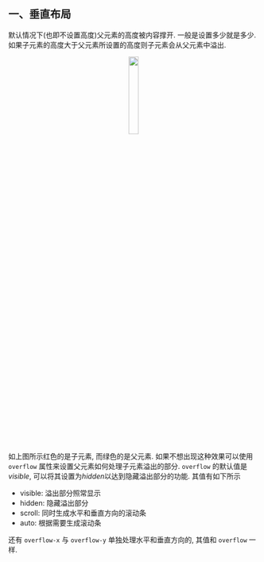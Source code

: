 <!--
 * @Descripttion : 
 * @Author       : Seulf
 * @Date         : 2021-02-05 16:49:21
 * @LastEditors  : Seulf
 * @LastEditTime : 2021-02-28 13:55:45
-->

## 一、垂直布局

默认情况下(也即不设置高度)父元素的高度被内容撑开. 一般是设置多少就是多少. 如果子元素的高度大于父元素所设置的高度则子元素会从父元素中溢出.
<center>
<img src="https://seul-1302377718.cos.ap-nanjing.myqcloud.com/markdown/20210205185054.png" width=20%>
</center>

如上图所示红色的是子元素, 而绿色的是父元素.
如果不想出现这种效果可以使用 `overflow` 属性来设置父元素如何处理子元素溢出的部分. `overflow` 的默认值是$visible$, 可以将其设置为$hidden$以达到隐藏溢出部分的功能. 其值有如下所示

* visible: 溢出部分照常显示
* hidden: 隐藏溢出部分
* scroll: 同时生成水平和垂直方向的滚动条
* auto: 根据需要生成滚动条

还有 `overflow-x` 与 `overflow-y` 单独处理水平和垂直方向的, 其值和 `overflow` 一样.
